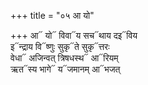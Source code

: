 +++
title = "०५ आ यो"

+++
आ᳓ यो᳓ विवा᳓य सच᳓थाय दइ᳓विय  
इ᳓न्द्राय वि᳓ष्णुः सुकृ᳓ते सुकृ᳓त्तरः  
वेधा᳓ अजिन्वत् त्रिषधस्थ᳓ आ᳓रियम्  
ऋत᳓स्य भागे᳓ य᳓जमानम् आ᳓भजत्